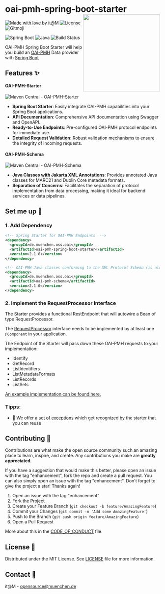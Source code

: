 # oai-pmh-spring-boot-starter <img src="./docs/project_logo.png" align="right" height="250" />

[![Made with love by it@M][made-with-love-shield]][itm-opensource]
![License](https://img.shields.io/github/license/it-at-m/oai-pmh-spring-boot-starter?style=for-the-badge)
![Gitmoji](https://img.shields.io/badge/gitmoji-%20😜%20😍-FFDD67.svg?style=for-the-badge)

![Spring Boot](https://img.shields.io/badge/spring--boot-3.4.5-brightgreen?style=for-the-badge)
![Java](https://img.shields.io/badge/java-21-brightgreen?style=for-the-badge)
![Build Status](https://img.shields.io/github/actions/workflow/status/it-at-m/oai-pmh-spring-boot-starter/maven.yml?style=for-the-badge)

OAI-PMH Spring Boot Starter will help you build an [OAI-PMH](https://www.openarchives.org/pmh/) Data provider
with [Spring Boot](https://github.com/spring-projects/spring-boot)

## Features ✨

#### OAI-PMH-Starter

![Maven Central - OAI-PMH-Starter](https://img.shields.io/maven-central/v/de.muenchen.oss.oai/oai-pmh-spring-boot-starter?style=for-the-badge)

- **Spring Boot Starter**: Easily integrate OAI-PMH capabilities into your Spring Boot applications.
- **API Documentation**: Comprehensive API documentation using Swagger and OpenAPI.
- **Ready-to-Use Endpoints**: Pre-configured OAI-PMH protocol endpoints for immediate use.
- **Detailed Request Validation**: Robust validation mechanisms to ensure the integrity of incoming requests.

#### OAI-PMH-Schema

![Maven Central - OAI-PMH-Schema](https://img.shields.io/maven-central/v/de.muenchen.oss.oai/oai-pmh-schema?style=for-the-badge)

- **Java Classes with Jakarta XML Annotations**: Provides annotated Java classes for MARC21 and Dublin Core metadata
  formats.
- **Separation of Concerns**: Facilitates the separation of protocol implementation from data processing, making it
  ideal for backend services or data pipelines.

## Set me up 🔧

### 1. Add Dependency

```xml
<!-- Spring Starter for OAI-PMH Endpoints  -->
<dependency>
  <groupId>de.muenchen.oss.oai</groupId>
  <artifactId>oai-pmh-spring-boot-starter</artifactId>
  <version>2.1.0</version>
</dependency>
```

```xml
<!-- OAI-PMH Java classes conforming to the XML Protocol Schema (is already part of de.muenchen.oss.oai.oai-pmh-spring-boot-starter)  -->
<dependency>
  <groupId>de.muenchen.oss.oai</groupId>
  <artifactId>oai-pmh-schema</artifactId>
  <version>2.1.0</version>
</dependency>

```

### 2. Implement the RequestProcessor Interface

The Starter provides a functional RestEndpoint that will autowire a Bean of type RequestProcessor.

The [RequestProcessor](oai-pmh-schema/src/main/java/de/muenchen/oss/oai/pmh/RequestProcessor.java)
interface needs to be implemented by at least one `@Component` in your application.

The Endpoint of the Starter will pass down these OAI-PMH requests to your implementation:

- Identify
- GetRecord
- ListIdentifiers
- ListMetadataFormats
- ListRecords
- ListSets

[An example implementation can be found here.](oai-pmh-spring-boot-starter/src/main/java/de/muenchen/oss/oai/pmh/starter/webservice/RequestProcessorImplementation.java)

### Tipps:

- 🥅 We offer a [set of exceptions](oai-pmh-schema/src/main/java/de/muenchen/oss/oai/pmh/exceptions) which get recognized
  by the starter that you can reuse

## Contributing 🤝

Contributions are what make the open source community such an amazing place to learn, inspire, and create. Any contributions you make are **greatly appreciated**.

If you have a suggestion that would make this better, please open an issue with the tag "enhancement", fork the repo and create a pull request. You can also simply open an issue with the tag "enhancement".
Don't forget to give the project a star! Thanks again!

1. Open an issue with the tag "enhancement"
2. Fork the Project
3. Create your Feature Branch (`git checkout -b feature/AmazingFeature`)
4. Commit your Changes (`git commit -m 'Add some AmazingFeature'`)
5. Push to the Branch (`git push origin feature/AmazingFeature`)
6. Open a Pull Request

More about this in the [CODE_OF_CONDUCT](/CODE_OF_CONDUCT.md) file.

## License 📄

Distributed under the MIT License. See [LICENSE](LICENSE) file for more information.

## Contact 💌

it@M - opensource@muenchen.de

<!-- project shields / links -->
[made-with-love-shield]: https://img.shields.io/badge/made%20with%20%E2%9D%A4%20by-it%40M-yellow?style=for-the-badge
[itm-opensource]: https://opensource.muenchen.de/

[repo-url]: https://github.com/it-at-m/oai-pmh-spring-boot-starter
